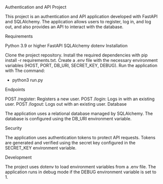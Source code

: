 Authentication and API Project

This project is an authentication and API application developed with FastAPI and SQLAlchemy. The application allows users to register, log in, and log out, and also provides an API to interact with the database.

Requirements

Python 3.9 or higher
FastAPI
SQLAlchemy
dotenv
Installation

Clone the project repository.
Install the required dependencies with pip install -r requirements.txt.
Create a .env file with the necessary environment variables (HOST, PORT, DB_URI, SECRET_KEY, DEBUG).
Run the application with The command:
  - python3 run.py
    
Endpoints

POST /register: Registers a new user.
POST /login: Logs in with an existing user.
POST /logout: Logs out with an existing user.
Database

The application uses a relational database managed by SQLAlchemy. The database is configured using the DB_URI environment variable.

Security

The application uses authentication tokens to protect API requests. Tokens are generated and verified using the secret key configured in the SECRET_KEY environment variable.

Development

The project uses dotenv to load environment variables from a .env file. The application runs in debug mode if the DEBUG environment variable is set to 1.

